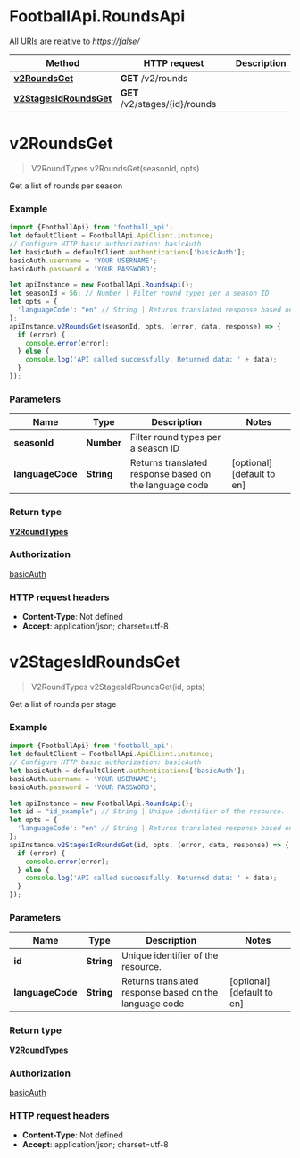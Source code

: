 # FootballApi.RoundsApi

All URIs are relative to *https://false/*

Method | HTTP request | Description
------------- | ------------- | -------------
[**v2RoundsGet**](RoundsApi.md#v2RoundsGet) | **GET** /v2/rounds | 
[**v2StagesIdRoundsGet**](RoundsApi.md#v2StagesIdRoundsGet) | **GET** /v2/stages/{id}/rounds | 

<a name="v2RoundsGet"></a>
# **v2RoundsGet**
> V2RoundTypes v2RoundsGet(seasonId, opts)



Get a list of rounds per season

### Example
```javascript
import {FootballApi} from 'football_api';
let defaultClient = FootballApi.ApiClient.instance;
// Configure HTTP basic authorization: basicAuth
let basicAuth = defaultClient.authentications['basicAuth'];
basicAuth.username = 'YOUR USERNAME';
basicAuth.password = 'YOUR PASSWORD';

let apiInstance = new FootballApi.RoundsApi();
let seasonId = 56; // Number | Filter round types per a season ID
let opts = { 
  'languageCode': "en" // String | Returns translated response based on the language code
};
apiInstance.v2RoundsGet(seasonId, opts, (error, data, response) => {
  if (error) {
    console.error(error);
  } else {
    console.log('API called successfully. Returned data: ' + data);
  }
});
```

### Parameters

Name | Type | Description  | Notes
------------- | ------------- | ------------- | -------------
 **seasonId** | **Number**| Filter round types per a season ID | 
 **languageCode** | **String**| Returns translated response based on the language code | [optional] [default to en]

### Return type

[**V2RoundTypes**](V2RoundTypes.md)

### Authorization

[basicAuth](../README.md#basicAuth)

### HTTP request headers

 - **Content-Type**: Not defined
 - **Accept**: application/json; charset=utf-8

<a name="v2StagesIdRoundsGet"></a>
# **v2StagesIdRoundsGet**
> V2RoundTypes v2StagesIdRoundsGet(id, opts)



Get a list of rounds per stage

### Example
```javascript
import {FootballApi} from 'football_api';
let defaultClient = FootballApi.ApiClient.instance;
// Configure HTTP basic authorization: basicAuth
let basicAuth = defaultClient.authentications['basicAuth'];
basicAuth.username = 'YOUR USERNAME';
basicAuth.password = 'YOUR PASSWORD';

let apiInstance = new FootballApi.RoundsApi();
let id = "id_example"; // String | Unique identifier of the resource.
let opts = { 
  'languageCode': "en" // String | Returns translated response based on the language code
};
apiInstance.v2StagesIdRoundsGet(id, opts, (error, data, response) => {
  if (error) {
    console.error(error);
  } else {
    console.log('API called successfully. Returned data: ' + data);
  }
});
```

### Parameters

Name | Type | Description  | Notes
------------- | ------------- | ------------- | -------------
 **id** | **String**| Unique identifier of the resource. | 
 **languageCode** | **String**| Returns translated response based on the language code | [optional] [default to en]

### Return type

[**V2RoundTypes**](V2RoundTypes.md)

### Authorization

[basicAuth](../README.md#basicAuth)

### HTTP request headers

 - **Content-Type**: Not defined
 - **Accept**: application/json; charset=utf-8

